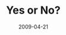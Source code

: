 ---
layout: base.njk
title : 'Yes or No?' 
view_title : 'Yes or No?' 
year : '2009' 
date : '2009-04-21' 
img_file : '/drawing/yesorno.png' 
html_file : 'yesorno' 
next_html : 'iloveyourlazereyes.html' 
year_order : '137' 
permalink : "title/{{html_file}}.html"
---